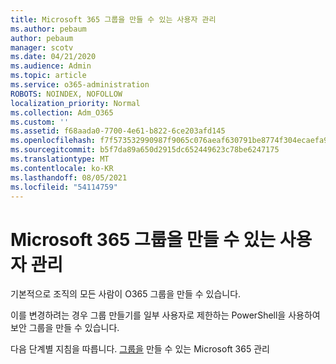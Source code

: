 ```yaml
---
title: Microsoft 365 그룹을 만들 수 있는 사용자 관리
ms.author: pebaum
author: pebaum
manager: scotv
ms.date: 04/21/2020
ms.audience: Admin
ms.topic: article
ms.service: o365-administration
ROBOTS: NOINDEX, NOFOLLOW
localization_priority: Normal
ms.collection: Adm_O365
ms.custom: ''
ms.assetid: f68aada0-7700-4e61-b822-6ce203afd145
ms.openlocfilehash: f7f573532990987f9065c076aeaf630791be8774f304ecaefa90cdee8b08b280
ms.sourcegitcommit: b5f7da89a650d2915dc652449623c78be6247175
ms.translationtype: MT
ms.contentlocale: ko-KR
ms.lasthandoff: 08/05/2021
ms.locfileid: "54114759"
---
```

# <a name="manage-who-can-create-microsoft-365-groups"></a>Microsoft 365 그룹을 만들 수 있는 사용자 관리

기본적으로 조직의 모든 사람이 O365 그룹을 만들 수 있습니다.
  
이를 변경하려는 경우 그룹 만들기를 일부 사용자로 제한하는 PowerShell을 사용하여 보안 그룹을 만들 수 있습니다.
  
다음 단계별 지침을 따릅니다. [그룹을](https://docs.microsoft.com/microsoft-365/admin/create-groups/manage-creation-of-groups) 만들 수 있는 Microsoft 365 관리
  

